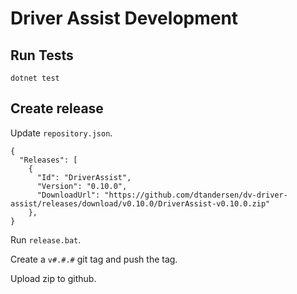 # Driver Assist Development

## Run Tests
```
dotnet test
```

## Create release

Update `repository.json`.

```
{
  "Releases": [
    {
      "Id": "DriverAssist",
      "Version": "0.10.0",
      "DownloadUrl": "https://github.com/dtandersen/dv-driver-assist/releases/download/v0.10.0/DriverAssist-v0.10.0.zip"
    },
}
```

Run `release.bat`.

Create a `v#.#.#` git tag and push the tag.

Upload zip to github.

